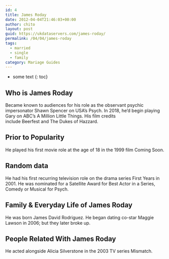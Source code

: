 ```yaml
---
id: 4
title: James Roday
date: 2012-04-04T21:46:03+00:00
author: chito
layout: post
guid: https://ukdataservers.com/james-roday/
permalink: /04/04/james-roday  
tags:
  - married
  - single
  - family
category: Mariage Guides
---
```


* some text
{: toc}


## Who is  James Roday
                  
                  
                  
Became known to audiences for his role as the observant psychic impersonator Shawn Spencer on USA&#8217;s Psych. In 2018, he&#8217;d begin playing Gary on ABC&#8217;s A Million Little Things. His film credits include Beerfest and The Dukes of Hazzard. 
                  
                
                
                
## Prior to Popularity 
                  
                  
                  
He played his first movie role at the age of 18 in the 1999 film Coming Soon. 
                  
                
                
                
## Random data 
                  
                  
                  
He had his first recurring television role on the drama series First Years in 2001. He was nominated for a Satellite Award for Best Actor in a Series, Comedy or Musical for Psych. 
                  
                
                
                
## Family & Everyday Life of James Roday
                  
                  
                  
He was born James David Rodriguez. He began dating co-star Maggie Lawson in 2006; but they later broke up. 
                  
                
                
                
## People Related With  James Roday
                  
                  
                  
He acted alongside Alicia Silverstone in the 2003 TV series Mismatch. 
                  
                
              
            
          
          
          
    
    
  
